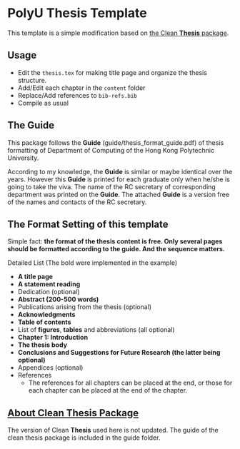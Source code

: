 PolyU Thesis Template
=====================

This template is a simple modification based on [the Clean **Thesis** package](http://cleanthesis.der-ric.de/).

Usage
-----

+ Edit the `thesis.tex` for making title page and organize the thesis structure.
+ Add/Edit each chapter in the `content` folder
+ Replace/Add references to `bib-refs.bib`
+ Compile as usual

The Guide
---------

This package follows the **Guide** (guide/thesis_format_guide.pdf) of thesis formatting of Department of Computing of the Hong Kong Polytechnic University. 

According to my knowledge, the **Guide** is similar or maybe identical over the years. However this **Guide** is printed for each graduate only when he/she is going to take the viva. The name of the RC secretary of corresponding department was printed on the **Guide**. The attached **Guide** is a version free of the names and contacts of the RC secretary.

The Format Setting of this template
------------------

Simple fact: **the format of the thesis content is free. Only several pages should be formatted according to the guide. And the sequence matters.**

Detailed List (The bold were implemented in the example)

+ **A title page**
+ **A statement reading**
+ Dedication (optional)
+ **Abstract (200-500 words)**
+ Publications arising from the thesis (optional)
+ **Acknowledgments**
+ **Table of contents**
+ List of **figures**, **tables** and abbreviations (all optional)
+ **Chapter 1: Introduction**
+ **The thesis body**
+ **Conclusions and Suggestions for Future Research (the latter being optional)**
+ Appendices (optional)
+ References
    + The references for all chapters can be placed at the end, or those for each chapter can be placed at the end of the chapter.

[About Clean **Thesis** Package](http://cleanthesis.der-ric.de/)
----------------------------------------------------------------

The version of Clean **Thesis** used here is not updated. The guide of the clean thesis package is included in the guide folder.
